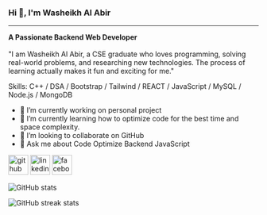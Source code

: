 
### Hi 👋, I'm Washeikh Al Abir
<hr>
<p><b>A Passionate Backend Web Developer</b> <br> <br>
"I am Washeikh Al Abir, a CSE graduate who loves programming, solving real-world problems, and researching new technologies. The process of learning actually makes it fun and exciting for me."

Skills: C++ / DSA / Bootstrap / Tailwind / REACT / JavaScript  / MySQL /  Node.js / MongoDB

- 🔭 I’m currently working on personal project 
- 🌱 I’m currently learning  how to optimize code for the best time and space complexity. 
- 👯 I’m looking to collaborate on GitHub 
- 💬 Ask me about   Code Optimize Backend JavaScript  


[<img src='https://cdn.jsdelivr.net/npm/simple-icons@3.0.1/icons/github.svg' alt='github' height='40'>](https://github.com/Al-Abir)  [<img src='https://cdn.jsdelivr.net/npm/simple-icons@3.0.1/icons/linkedin.svg' alt='linkedin' height='40'>](https://www.linkedin.com/in/Abir/)  [<img src='https://cdn.jsdelivr.net/npm/simple-icons@3.0.1/icons/facebook.svg' alt='facebook' height='40'>](https://www.facebook.com/Abir)  

![GitHub stats](https://github-readme-stats.vercel.app/api?username=Al-Abir&show_icons=true&count_private=true)  

![GitHub streak stats](https://streak-stats.demolab.com/?user=Al-Abir)  

